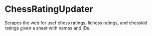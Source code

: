 # ChessRatingUpdater
Scrapes the web for uscf chess ratings, lichess ratings, and chesskid ratings given a sheet with names and IDs.
